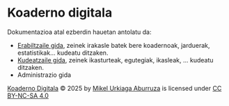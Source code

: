 # Koaderno digitala

Dokumentazioa atal ezberdin hauetan antolatu da:
* [Erabiltzaile gida](erabiltzaile_gida.md), zeinek irakasle batek bere koadernoak, jarduerak, estatistikak... kudeatu ditzaken.
* [Kudeatzaile gida](kudeatzaile_gida.md), zeinek ikasturteak, egutegiak, ikasleak, ... kudeatu ditzaken.
* Administrazio gida


<a href="https://github.com/murkiaga/koadernoa">Koaderno Digitala</a> © 2025 by <a href="https://github.com/murkiaga/">Mikel Urkiaga Aburruza</a> is licensed under <a href="https://creativecommons.org/licenses/by-nc-sa/4.0/">CC BY-NC-SA 4.0</a><img src="https://mirrors.creativecommons.org/presskit/icons/cc.svg" alt="" style="max-width: 1em;max-height:1em;margin-left: .2em;"><img src="https://mirrors.creativecommons.org/presskit/icons/by.svg" alt="" style="max-width: 1em;max-height:1em;margin-left: .2em;"><img src="https://mirrors.creativecommons.org/presskit/icons/nc.svg" alt="" style="max-width: 1em;max-height:1em;margin-left: .2em;"><img src="https://mirrors.creativecommons.org/presskit/icons/sa.svg" alt="" style="max-width: 1em;max-height:1em;margin-left: .2em;">